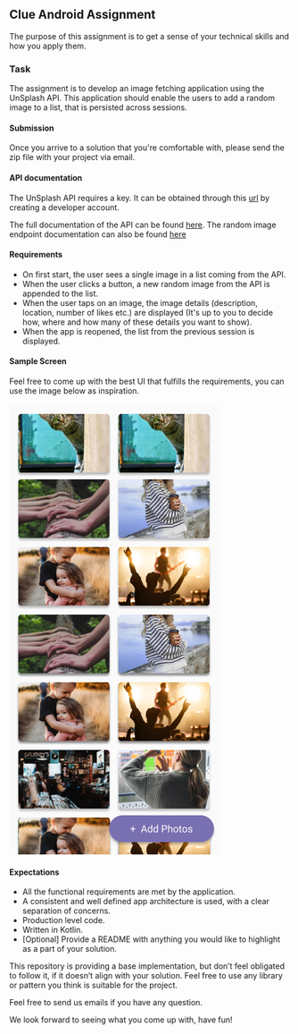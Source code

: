 ## Clue Android Assignment
The purpose of this assignment is to get a sense of your technical skills and how you apply them.

### Task
The assignment is to develop an image fetching application using the UnSplash API. This application should enable the users to add a random image to a list, that is persisted across sessions.

#### Submission
Once you arrive to a solution that you're comfortable with, please send the zip file with your project via email.

#### API documentation
The UnSplash API requires a key. It can be obtained through this [url](https://unsplash.com/documentation#creating-a-developer-account) by creating a developer account.

The full documentation of the API can be found [here](https://unsplash.com/documentation).
The random image endpoint documentation can also be found [here](https://unsplash.com/documentation#get-a-random-photo)

#### Requirements

- On first start, the user sees a single image in a list coming from the API.
- When the user clicks a button, a new random image from the API is appended to the list.
- When the user taps on an image, the image details (description, location, number of likes etc.) are displayed (It's up to you to decide how, where and how many of these details you want to show).
- When the app is reopened, the list from the previous session is displayed.

#### Sample Screen
Feel free to come up with the best UI that fulfills the requirements, you can use the image below as inspiration.

![Image](img/assignment.png)

#### Expectations

- All the functional requirements are met by the application.
- A consistent and well defined app architecture is used, with a clear separation of concerns.
- Production level code.
- Written in Kotlin.
- [Optional] Provide a README with anything you would like to highlight as a part of your solution.

This repository is providing a base implementation, but don’t feel obligated to follow it, if it doesn’t align with your solution. Feel free to use any library or pattern you think is suitable for the project.

Feel free to send us emails if you have any question.

We look forward to seeing what you come up with, have fun!
